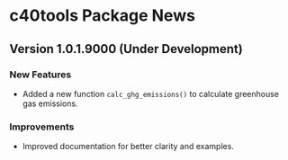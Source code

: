 # c40tools Package News

## Version 1.0.1.9000 (Under Development)
### New Features
- Added a new function `calc_ghg_emissions()` to calculate greenhouse gas emissions.

### Improvements
- Improved documentation for better clarity and examples.
